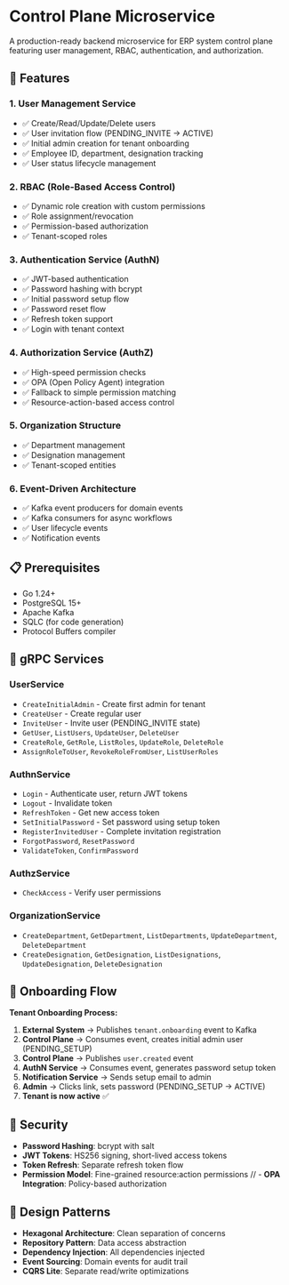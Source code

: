 # Control Plane Microservice

A production-ready backend microservice for ERP system control plane featuring user management, RBAC, authentication, and authorization.

## 🚀 Features

### 1. **User Management Service**
- ✅ Create/Read/Update/Delete users
- ✅ User invitation flow (PENDING_INVITE → ACTIVE)
- ✅ Initial admin creation for tenant onboarding
- ✅ Employee ID, department, designation tracking
- ✅ User status lifecycle management

### 2. **RBAC (Role-Based Access Control)**
- ✅ Dynamic role creation with custom permissions
- ✅ Role assignment/revocation
- ✅ Permission-based authorization
- ✅ Tenant-scoped roles

### 3. **Authentication Service (AuthN)**
- ✅ JWT-based authentication
- ✅ Password hashing with bcrypt
- ✅ Initial password setup flow
- ✅ Password reset flow
- ✅ Refresh token support
- ✅ Login with tenant context

### 4. **Authorization Service (AuthZ)**
- ✅ High-speed permission checks
- ✅ OPA (Open Policy Agent) integration
- ✅ Fallback to simple permission matching
- ✅ Resource-action-based access control

### 5. **Organization Structure**
- ✅ Department management
- ✅ Designation management
- ✅ Tenant-scoped entities

### 6. **Event-Driven Architecture**
- ✅ Kafka event producers for domain events
- ✅ Kafka consumers for async workflows
- ✅ User lifecycle events
- ✅ Notification events

## 📋 Prerequisites

- Go 1.24+
- PostgreSQL 15+
- Apache Kafka
- SQLC (for code generation)
- Protocol Buffers compiler

## 📡 gRPC Services

### UserService
- `CreateInitialAdmin` - Create first admin for tenant
- `CreateUser` - Create regular user
- `InviteUser` - Invite user (PENDING_INVITE state)
- `GetUser`, `ListUsers`, `UpdateUser`, `DeleteUser`
- `CreateRole`, `GetRole`, `ListRoles`, `UpdateRole`, `DeleteRole`
- `AssignRoleToUser`, `RevokeRoleFromUser`, `ListUserRoles`

### AuthnService
- `Login` - Authenticate user, return JWT tokens
- `Logout` - Invalidate token
- `RefreshToken` - Get new access token
- `SetInitialPassword` - Set password using setup token
- `RegisterInvitedUser` - Complete invitation registration
- `ForgotPassword`, `ResetPassword`
- `ValidateToken`, `ConfirmPassword`

### AuthzService
- `CheckAccess` - Verify user permissions

### OrganizationService
- `CreateDepartment`, `GetDepartment`, `ListDepartments`, `UpdateDepartment`, `DeleteDepartment`
- `CreateDesignation`, `GetDesignation`, `ListDesignations`, `UpdateDesignation`, `DeleteDesignation`

## 🔄 Onboarding Flow

**Tenant Onboarding Process:**

1. **External System** → Publishes `tenant.onboarding` event to Kafka
2. **Control Plane** → Consumes event, creates initial admin user (PENDING_SETUP)
3. **Control Plane** → Publishes `user.created` event
4. **AuthN Service** → Consumes event, generates password setup token
5. **Notification Service** → Sends setup email to admin
6. **Admin** → Clicks link, sets password (PENDING_SETUP → ACTIVE)
7. **Tenant is now active** ✅

## 🔐 Security

- **Password Hashing**: bcrypt with salt
- **JWT Tokens**: HS256 signing, short-lived access tokens
- **Token Refresh**: Separate refresh token flow
- **Permission Model**: Fine-grained resource:action permissions
// - **OPA Integration**: Policy-based authorization


## 🎯 Design Patterns

- **Hexagonal Architecture**: Clean separation of concerns
- **Repository Pattern**: Data access abstraction
- **Dependency Injection**: All dependencies injected
- **Event Sourcing**: Domain events for audit trail
- **CQRS Lite**: Separate read/write optimizations

